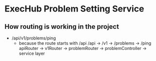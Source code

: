 # ExecHub Problem Setting Service



## How routing is working in the project

 - /api/v1/problems/ping
    - because the route starts with /api
      /api      →   /v1       →   /problems       →   /ping  
      apiRouter  →   v1Router  →   problemRouter   →   problemController  →  service layer
